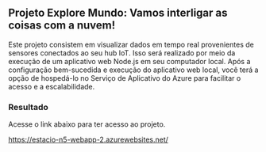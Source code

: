 ## Projeto Explore Mundo: Vamos interligar as coisas com a nuvem! 

Este projeto consistem em visualizar dados em tempo real provenientes de sensores conectados ao seu hub IoT. Isso será realizado por meio da execução de um aplicativo web Node.js em seu computador local. Após a configuração bem-sucedida e execução do aplicativo web local, você terá a opção de hospedá-lo no Serviço de Aplicativo do Azure para facilitar o acesso e a escalabilidade.

### Resultado

Acesse o link abaixo para ter acesso ao projeto.

https://estacio-n5-webapp-2.azurewebsites.net/
